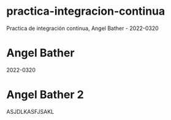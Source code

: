 # practica-integracion-continua
Practica de integración continua, Angel Bather - 2022-0320

# Angel Bather
2022-0320

# Angel Bather 2
ASJDLKASFJSAKL